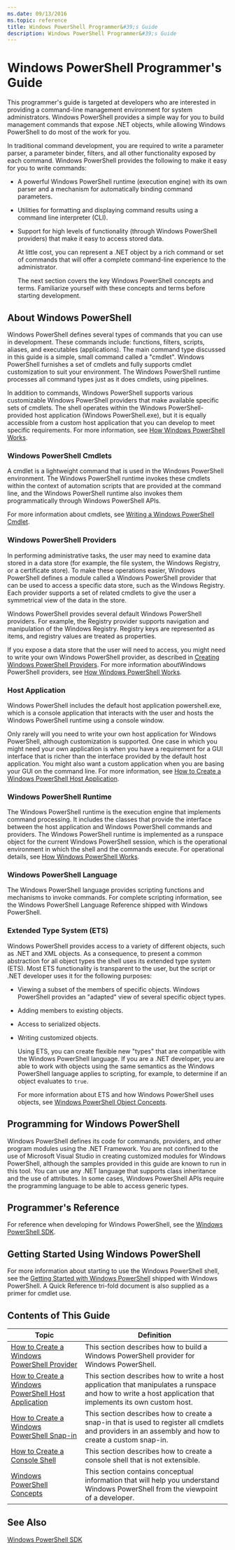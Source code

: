 ```yaml
---
ms.date: 09/13/2016
ms.topic: reference
title: Windows PowerShell Programmer&#39;s Guide
description: Windows PowerShell Programmer&#39;s Guide
---
```

# Windows PowerShell Programmer&#39;s Guide

This programmer's guide is targeted at developers who are interested in providing a command-line management environment for system administrators. Windows PowerShell provides a simple way for you to build management commands that expose .NET objects, while allowing Windows PowerShell to do most of the work for you.

In traditional command development, you are required to write a parameter parser, a parameter binder, filters, and all other functionality exposed by each command. Windows PowerShell provides the following to make it easy for you to write commands:

- A powerful Windows PowerShell runtime (execution engine) with its own parser and a mechanism for automatically binding command parameters.

- Utilities for formatting and displaying command results using a command line interpreter (CLI).

- Support for high levels of functionality  (through Windows PowerShell providers) that make it easy to access stored data.

  At little cost, you can represent a .NET object by a rich command or set of commands that will offer a complete command-line experience to the administrator.

  The next section covers the key Windows PowerShell concepts and terms. Familiarize yourself with these concepts and terms before starting development.

## About Windows PowerShell

Windows PowerShell defines several types of commands that you can use in development. These commands include: functions, filters, scripts, aliases, and executables (applications). The main command type discussed in this guide is a simple, small command called a "cmdlet". Windows PowerShell furnishes a set of cmdlets and fully supports cmdlet customization to suit your environment. The Windows PowerShell runtime processes all command types just as it does cmdlets, using pipelines.

In addition to commands, Windows PowerShell supports various customizable Windows PowerShell providers that make available specific sets of cmdlets. The shell operates within the Windows PowerShell-provided host application (Windows PowerShell.exe), but it is equally accessible from a custom host application that you can develop to meet specific requirements. For more information, see [How Windows PowerShell Works](/previous-versions//ms714658(v=vs.85)).

### Windows PowerShell Cmdlets

A cmdlet is a lightweight command that is used in the Windows PowerShell environment. The Windows PowerShell runtime invokes these cmdlets within the context of automation scripts that are provided at the command line, and the Windows PowerShell runtime also invokes them programmatically through Windows PowerShell APIs.

For more information about cmdlets, see [Writing a Windows PowerShell Cmdlet](../cmdlet/writing-a-windows-powershell-cmdlet.md).

### Windows PowerShell Providers

In performing administrative tasks, the user may need to examine data stored in a data store (for example, the file system, the Windows Registry, or a certificate store). To make these operations easier, Windows PowerShell defines a module called a Windows PowerShell provider that can be used to access a specific data store, such as the Windows Registry. Each provider supports a set of related cmdlets to give the user a symmetrical view of the data in the store.

Windows PowerShell provides several default Windows PowerShell providers. For example, the Registry provider supports navigation and manipulation of the Windows Registry. Registry keys are represented as items, and registry values are treated as properties.

If you expose a data store that the user will need to access, you might need to write your own Windows PowerShell provider, as described in [Creating Windows PowerShell Providers](./how-to-create-a-windows-powershell-provider.md). For more information aboutWindows PowerShell providers, see [How Windows PowerShell Works](/previous-versions//ms714658(v=vs.85)).

### Host Application

Windows PowerShell includes the default host application powershell.exe, which is a console application that interacts with the user and hosts the Windows PowerShell runtime using a console window.

Only rarely will you need to write your own host application for Windows PowerShell, although customization is supported. One case in which you might need your own application is when you have a requirement for a GUI interface that is richer than the interface provided by the default host application. You might also want a custom application when you are basing your GUI on the command line. For more information, see [How to Create a Windows PowerShell Host Application](/powershell/scripting/developer/hosting/writing-a-windows-powershell-host-application).

### Windows PowerShell Runtime

The Windows PowerShell runtime is the execution engine that implements command processing. It includes the classes that provide the interface between the host application and Windows PowerShell commands and providers. The Windows PowerShell runtime is implemented as a runspace object for the current Windows PowerShell session, which is the operational environment in which the shell and the commands execute. For operational details, see [How Windows PowerShell Works](/previous-versions//ms714658(v=vs.85)).

### Windows PowerShell Language

The Windows PowerShell language provides scripting functions and mechanisms to invoke commands. For complete scripting information, see the Windows PowerShell Language Reference shipped with Windows PowerShell.

### Extended Type System (ETS)

Windows PowerShell provides access to a variety of different objects, such as .NET and XML objects. As a consequence, to present a common abstraction for all object types the shell uses its extended type system (ETS). Most ETS functionality is transparent to the user, but the script or .NET developer uses it for the following purposes:

- Viewing a subset of the members of specific objects. Windows PowerShell provides an "adapted" view of several specific object types.

- Adding members to existing objects.

- Access to serialized objects.

- Writing customized objects.

  Using ETS, you can create flexible new "types" that are compatible with the Windows PowerShell language. If you are a .NET developer, you are able to work with objects using the same semantics as the Windows PowerShell language applies to scripting, for example, to determine if an object evaluates to `true`.

  For more information about ETS and how Windows PowerShell uses objects, see [Windows PowerShell Object Concepts](/powershell/scripting/learn/understanding-important-powershell-concepts?view=powershell-6).

## Programming for Windows PowerShell

Windows PowerShell defines its code for commands, providers, and other program modules using the .NET Framework. You are not confined to the use of Microsoft Visual Studio in creating customized modules for Windows PowerShell, although the samples provided in this guide are known to run in this tool. You can use any .NET language that supports class inheritance and the use of attributes. In some cases, Windows PowerShell APIs require the programming language to be able to access generic types.

## Programmer's Reference

For reference when developing for Windows PowerShell, see the [Windows PowerShell SDK](../windows-powershell-reference.md).

## Getting Started Using Windows PowerShell

For more information about starting to use the Windows PowerShell shell, see the [Getting Started with Windows PowerShell](/powershell/scripting/getting-started/getting-started-with-windows-powershell) shipped with Windows PowerShell. A Quick Reference tri-fold document is also supplied as a primer for cmdlet use.

## Contents of This Guide

|Topic|Definition|
|-----------|----------------|
|[How to Create a Windows PowerShell Provider](./how-to-create-a-windows-powershell-provider.md)|This section describes how to build a Windows PowerShell provider for Windows PowerShell.|
|[How to Create a Windows PowerShell Host Application](/powershell/scripting/developer/hosting/writing-a-windows-powershell-host-application)|This section describes how to write a host application that manipulates a runspace and how to write a host application that implements its own custom host.|
|[How to Create a Windows PowerShell Snap-in](../cmdlet/how-to-create-a-windows-powershell-snap-in.md)|This section describes how to create a snap-in that is used to register all cmdlets and providers in an assembly and how to create a custom snap-in.|
|[How to Create a Console Shell](./how-to-create-a-console-shell.md)|This section describes how to create a console shell that is not extensible.|
|[Windows PowerShell Concepts](./windows-powershell-concepts.md)|This section contains conceptual information that will help you understand Windows PowerShell from the viewpoint of a developer.|

## See Also

[Windows PowerShell SDK](../windows-powershell-reference.md)
